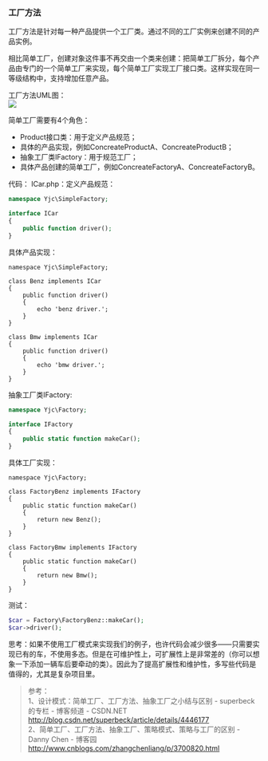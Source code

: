 ### 工厂方法

工厂方法是针对每一种产品提供一个工厂类。通过不同的工厂实例来创建不同的产品实例。

相比简单工厂，创建对象这件事不再交由一个类来创建：把简单工厂拆分，每个产品由专门的一个简单工厂来实现，每个简单工厂实现工厂接口类。这样实现在同一等级结构中，支持增加任意产品。

工厂方法UML图：  
![](http://images2015.cnblogs.com/blog/663847/201706/663847-20170625090418757-842506804.png)


简单工厂需要有4个角色：

- Product接口类：用于定义产品规范；
- 具体的产品实现，例如ConcreateProductA、ConcreateProductB；
- 抽象工厂类IFactory：用于规范工厂；
- 具体产品创建的简单工厂，例如ConcreateFactoryA、ConcreateFactoryB。

代码：
ICar.php：定义产品规范：
``` php
namespace Yjc\SimpleFactory;

interface ICar
{
    public function driver();
}
```

具体产品实现：
```
namespace Yjc\SimpleFactory;

class Benz implements ICar
{
    public function driver()
    {
        echo 'benz driver.';
    }
}

class Bmw implements ICar
{
    public function driver()
    {
        echo 'bmw driver.';
    }
}
```

抽象工厂类IFactory:
``` php
namespace Yjc\Factory;

interface IFactory
{
    public static function makeCar();
}
```

具体工厂实现：
```
namespace Yjc\Factory;

class FactoryBenz implements IFactory
{
    public static function makeCar()
    {
        return new Benz();
    }
}

class FactoryBmw implements IFactory
{
    public static function makeCar()
    {
        return new Bmw();
    }
}
```

测试：
``` php
$car = Factory\FactoryBenz::makeCar();
$car->driver();
```

思考：如果不使用工厂模式来实现我们的例子，也许代码会减少很多——只需要实现已有的车，不使用多态。但是在可维护性上，可扩展性上是非常差的（你可以想象一下添加一辆车后要牵动的类）。因此为了提高扩展性和维护性，多写些代码是值得的，尤其是复杂项目里。

>参考：  
1、设计模式：简单工厂、工厂方法、抽象工厂之小结与区别 - superbeck的专栏 - 博客频道 - CSDN.NET  
http://blog.csdn.net/superbeck/article/details/4446177  
2、简单工厂、工厂方法、抽象工厂、策略模式、策略与工厂的区别 - Danny Chen - 博客园  
http://www.cnblogs.com/zhangchenliang/p/3700820.html  